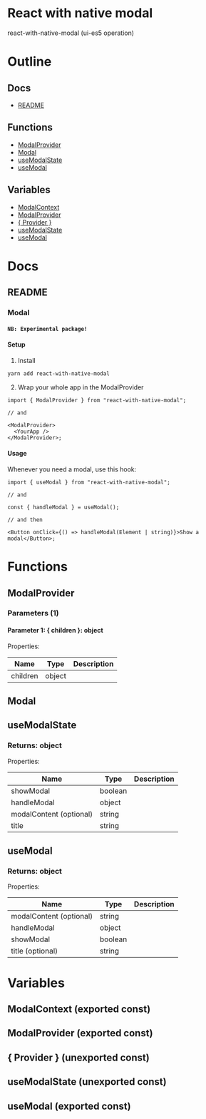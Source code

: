 # React with native modal

react-with-native-modal (ui-es5 operation)



# Outline

## Docs

- [README](#readme)

## Functions

- [ModalProvider](#ModalProvider)
- [Modal](#Modal)
- [useModalState](#useModalState)
- [useModal](#useModal)

## Variables

- [ModalContext](#modalcontext)
- [ModalProvider](#modalprovider)
- [{ Provider }](#provider)
- [useModalState](#usemodalstate)
- [useModal](#usemodal)



# Docs

## README

### Modal

#### `NB: Experimental package!`

#### Setup

1. Install

```bash
yarn add react-with-native-modal
```

2. Wrap your whole app in the ModalProvider

```tsx
import { ModalProvider } from "react-with-native-modal";

// and

<ModalProvider>
  <YourApp />
</ModalProvider>;
```


#### Usage

Whenever you need a modal, use this hook:

```tsx
import { useModal } from "react-with-native-modal";

// and

const { handleModal } = useModal();

// and then

<Button onClick={() => handleModal(Element | string)}>Show a modal</Button>;
```


# Functions

## ModalProvider

### Parameters (1)

#### Parameter 1: { children }: object

Properties: 

 | Name | Type | Description |
|---|---|---|
| children  | object |  |



## Modal

## useModalState

### Returns: object

Properties: 

 | Name | Type | Description |
|---|---|---|
| showModal  | boolean |  |
| handleModal  | object |  |
| modalContent (optional) | string |  |
| title  | string |  |



## useModal

### Returns: object

Properties: 

 | Name | Type | Description |
|---|---|---|
| modalContent (optional) | string |  |
| handleModal  | object |  |
| showModal  | boolean |  |
| title (optional) | string |  |


# Variables

## ModalContext (exported const)

## ModalProvider (exported const)

## { Provider } (unexported const)

## useModalState (unexported const)

## useModal (exported const)

